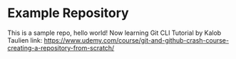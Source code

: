 # Example Repository
This is a sample repo, hello world!
Now learning Git CLI Tutorial by Kalob Taulien
link: https://www.udemy.com/course/git-and-github-crash-course-creating-a-repository-from-scratch/

